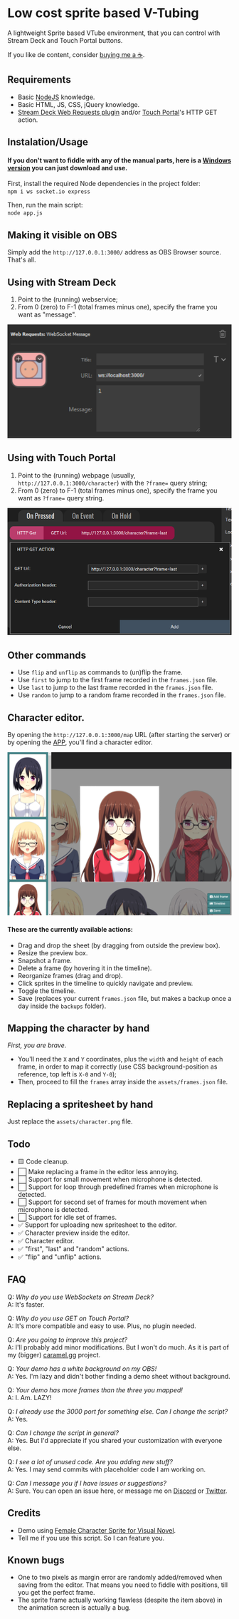 # Low cost sprite based V-Tubing

A lightweight Sprite based VTube environment, that you can control with Stream Deck and Touch Portal buttons.

If you like de content, consider [buying me a ☕](https://www.buymeacoffee.com/mazeakin).

## Requirements

- Basic [NodeJS](http://nodejs.org) knowledge.
- Basic HTML, JS, CSS, jQuery knowledge.
- [Stream Deck Web Requests plugin](https://apps.elgato.com/plugins/gg.datagram.web-requests) and/or [Touch Portal](https://www.touch-portal.com/)'s HTTP GET action.

## Instalation/Usage

#### If you don't want to fiddle with any of the manual parts, here is a [Windows version](https://github.com/Mazeakin/Maze-Static-VTube/releases) you can just download and use.

First, install the required Node dependencies in the project folder:  
`npm i ws socket.io express`

Then, run the main script:  
`node app.js`

## Making it visible on OBS

Simply add the `http://127.0.0.1:3000/` address as OBS Browser source.  
That's all.

## Using with Stream Deck

1. Point to the (running) webservice;
2. From 0 (zero) to F-1 (total frames minus one), specify the frame you want as "message".

![sd-action.png](tutorial/sd-action.png)

## Using with Touch Portal

1. Point to the (running) webpage (usually, `http://127.0.0.1:3000/character`) with the `?frame=` query string;
2. From 0 (zero) to F-1 (total frames minus one), specify the frame you want as `?frame=` query string.

![tp-action.png](tutorial/tp-action.png)

## Other commands

- Use `flip` and `unflip` as commands to (un)flip the frame.
- Use `first` to jump to the first frame recorded in the `frames.json` file.
- Use `last` to jump to the last frame recorded in the `frames.json` file.
- Use `random` to jump to a random frame recorded in the `frames.json` file.

## Character editor.

By opening the `http://127.0.0.1:3000/map` URL (after starting the server) or by opening the [APP](https://github.com/Mazeakin/Maze-Static-VTube/releases), you'll find a character editor.

![map-1.png](tutorial/map-1.png)

#### These are the currently available actions:

- Drag and drop the sheet (by dragging from outside the preview box).
- Resize the preview box.
- Snapshot a frame.
- Delete a frame (by hovering it in the timeline).
- Reorganize frames (drag and drop).
- Click sprites in the timeline to quickly navigate and preview.
- Toggle the timeline.
- Save (replaces your current `frames.json` file, but makes a backup once a day inside the `backups` folder).

## Mapping the character by hand

_First, you are brave._

- You'll need the `X` and `Y` coordinates, plus the `width` and `height` of each frame, in order to map it correctly (use CSS background-position as reference, top left is `X-0` and `Y-0`);
- Then, proceed to fill the `frames` array inside the `assets/frames.json` file.

## Replacing a spritesheet by hand

Just replace the `assets/character.png` file.

## Todo

- 🟨 Code cleanup.
- ⬜ Make replacing a frame in the editor less annoying.
- ⬜ Support for small movement when microphone is detected.
- ⬜ Support for loop through predefined frames when microphone is detected.
- ⬜ Support for second set of frames for mouth movement when microphone is detected.
- ⬜ Support for idle set of frames.
- ✅ Support for uploading new spritesheet to the editor.
- ✅ Character preview inside the editor.
- ✅ Character editor.
- ✅ "first", "last" and "random" actions.
- ✅ "flip" and "unflip" actions.

## FAQ

Q: _Why do you use WebSockets on Stream Deck?_  
A: It's faster.

Q: _Why do you use GET on Touch Portal?_  
A: It's more compatible and easy to use. Plus, no plugin needed.

Q: _Are you going to improve this project?_  
A: I'll probably add minor modifications. But I won't do much. As it is part of my (bigger) [caramel.gg](http://caramel.gg) project.

Q: _Your demo has a white background on my OBS!_  
A: Yes. I'm lazy and didn't bother finding a demo sheet without background.

Q: _Your demo has more frames than the three you mapped!_  
A: I. Am. LAZY!

Q: _I already use the 3000 port for something else. Can I change the script?_  
A: Yes.

Q: _Can I change the script in general?_  
A: Yes. But I'd appreciate if you shared your customization with everyone else.

Q: _I see a lot of unused code. Are you adding new stuff?_  
A: Yes. I may send commits with placeholder code I am working on.

Q: _Can I message you if I have issues or suggestions?_  
A: Sure. You can open an issue here, or message me on [Discord](https://discord.gg/eYfSNQT) or [Twitter](https://twitter.com/Mazeakin).

## Credits

- Demo using [Female Character Sprite for Visual Novel](https://sutemo.itch.io/female-character).
- Tell me if you use this script. So I can feature you.

## Known bugs

- One to two pixels as margin error are randomly added/removed when saving from the editor. That means you need to fiddle with positions, till you get the perfect frame.
- The sprite frame actually working flawless (despite the item above) in the animation screen is actually a bug.
